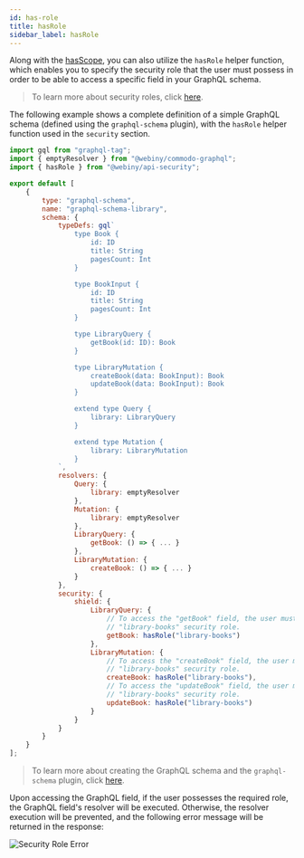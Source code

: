 ```yaml
---
id: has-role
title: hasRole
sidebar_label: hasRole
---
```


Along with the [hasScope](/docs/webiny-apps/security/development/api/graphql-helpers/has-scope), you can also utilize the `hasRole` helper function, which enables you to specify the security role that the user must possess in order to be able to access a specific field in your GraphQL schema. 

> To learn more about security roles, click [here](/docs/webiny-apps/security/roles).

The following example shows a complete definition of a simple GraphQL schema (defined using the `graphql-schema` plugin), with the `hasRole` helper function used in the `security` section. 

```js
import gql from "graphql-tag";
import { emptyResolver } from "@webiny/commodo-graphql";
import { hasRole } from "@webiny/api-security";

export default [
    {
        type: "graphql-schema",
        name: "graphql-schema-library",
        schema: {
            typeDefs: gql`
                type Book {
                    id: ID
                    title: String
                    pagesCount: Int
                }

                type BookInput {
                    id: ID
                    title: String
                    pagesCount: Int
                }

                type LibraryQuery {
                    getBook(id: ID): Book
                }

                type LibraryMutation {
                    createBook(data: BookInput): Book
                    updateBook(data: BookInput): Book
                }

                extend type Query {
                    library: LibraryQuery
                }

                extend type Mutation {
                    library: LibraryMutation
                }
            `,
            resolvers: {
                Query: {
                    library: emptyResolver
                },
                Mutation: {
                    library: emptyResolver
                },
                LibraryQuery: {
                    getBook: () => { ... }
                },
                LibraryMutation: {
                    createBook: () => { ... }
                }
            },
            security: {
                shield: {
                    LibraryQuery: {
                        // To access the "getBook" field, the user must posses the 
                        // "library-books" security role.
                        getBook: hasRole("library-books")
                    },
                    LibraryMutation: {
                        // To access the "createBook" field, the user must posses the 
                        // "library-books" security role.
                        createBook: hasRole("library-books"),
                        // To access the "updateBook" field, the user must posses the 
                        // "library-books" security role.
                        updateBook: hasRole("library-books")
                    }
                }
            }
        }
    }
];
```

> To learn more about creating the GraphQL schema and the `graphql-schema` plugin, click [here](/docs/api-development/graphql).

Upon accessing the GraphQL field, if the user possesses the required role, the GraphQL field's resolver will be executed. Otherwise, the resolver execution will be prevented, and the following error message will be returned in the response:

![Security Role Error](/img/webiny-apps/security/development/api/GraphQLHelpers/authorisation-error.png)
